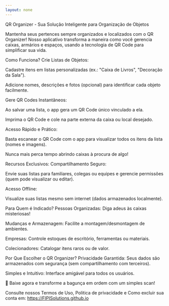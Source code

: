```yaml
---
layout: none
---
```


QR Organizer - Sua Solução Inteligente para Organização de Objetos

Mantenha seus pertences sempre organizados e localizados com o QR Organizer! Nosso aplicativo transforma a maneira como você gerencia caixas, armários e espaços, usando a tecnologia de QR Code para simplificar sua vida.

Como Funciona?
Crie Listas de Objetos:

Cadastre itens em listas personalizadas (ex.: "Caixa de Livros", "Decoração da Sala").

Adicione nomes, descrições e fotos (opcional) para identificar cada objeto facilmente.

Gere QR Codes Instantâneos:

Ao salvar uma lista, o app gera um QR Code único vinculado a ela.

Imprima o QR Code e cole na parte externa da caixa ou local desejado.

Acesso Rápido e Prático:

Basta escanear o QR Code com o app para visualizar todos os itens da lista (nomes e imagens).

Nunca mais perca tempo abrindo caixas à procura de algo!

Recursos Exclusivos:
Compartilhamento Seguro:

Envie suas listas para familiares, colegas ou equipes e gerencie permissões (quem pode visualizar ou editar).

Acesso Offline:

Visualize suas listas mesmo sem internet (dados armazenados localmente).

Para Quem é Indicado?
Pessoas Organizadas: Diga adeus às caixas misteriosas!

Mudanças e Armazenagem: Facilite a montagem/desmontagem de ambientes.

Empresas: Controle estoques de escritório, ferramentas ou materiais.

Colecionadores: Catalogar itens raros ou de valor.

Por Que Escolher o QR Organizer?
Privacidade Garantida: Seus dados são armazenados com segurança (sem compartilhamento com terceiros).

Simples e Intuitivo: Interface amigável para todos os usuários.

📲 Baixe agora e transforme a bagunça em ordem com um simples scan!


Consulte nossos Termos de Uso, Politica de privacidade e Como excluir sua conta em: https://FIPISolutions.github.io





